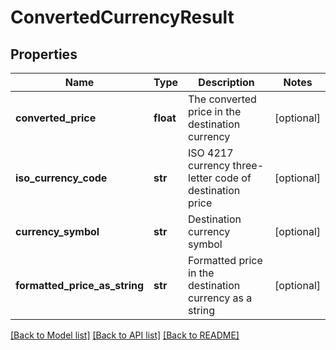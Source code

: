 # ConvertedCurrencyResult

## Properties
Name | Type | Description | Notes
------------ | ------------- | ------------- | -------------
**converted_price** | **float** | The converted price in the destination currency | [optional] 
**iso_currency_code** | **str** | ISO 4217 currency three-letter code of destination price | [optional] 
**currency_symbol** | **str** | Destination currency symbol | [optional] 
**formatted_price_as_string** | **str** | Formatted price in the destination currency as a string | [optional] 

[[Back to Model list]](../README.md#documentation-for-models) [[Back to API list]](../README.md#documentation-for-api-endpoints) [[Back to README]](../README.md)


